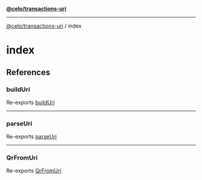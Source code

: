 [**@celo/transactions-uri**](../README.md)

***

[@celo/transactions-uri](../README.md) / index

# index

## References

### buildUri

Re-exports [buildUri](../tx-uri/functions/buildUri.md)

***

### parseUri

Re-exports [parseUri](../tx-uri/functions/parseUri.md)

***

### QrFromUri

Re-exports [QrFromUri](../tx-uri/functions/QrFromUri.md)

